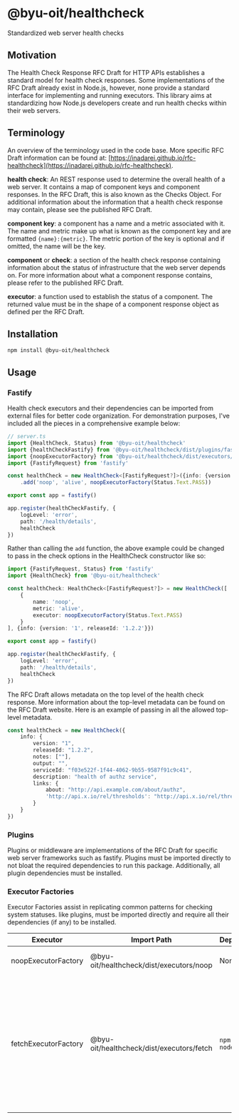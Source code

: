 # @byu-oit/healthcheck

Standardized web server health checks

## Motivation

The Health Check Response RFC Draft for HTTP APIs establishes a standard model for health check responses. Some
implementations of the RFC Draft already exist in Node.js, however, none provide a standard interface for implementing
and running executors. This library aims at standardizing how Node.js developers create and run health checks within
their web servers.

## Terminology

An overview of the terminology used in the code base. More specific RFC Draft information can be found
at: [https://inadarei.github.io/rfc-healthcheck](https://inadarei.github.io/rfc-healthcheck).

**health check**: An REST response used to determine the overall health of a web server. It contains a map of
component keys and component responses. In the RFC Draft, this is also known as the Checks Object. For additional
information about the information that a health check response may contain, please see the published RFC Draft.

**component key**: a component has a name and a metric associated with it. The name and metric make up what is known as
the component key and are formatted `{name}:{metric}`. The metric portion of the key is optional and if omitted, the
name will be the key.

**component** or **check**: a section of the health check response containing information about the status of
infrastructure that the web server depends on. For more information about what a component response contains, please
refer to the published RFC Draft.

**executor**: a function used to establish the status of a component. The returned value must be in the shape of a
component response object as defined per the RFC Draft.

## Installation

```shell
npm install @byu-oit/healthcheck
```

## Usage

### Fastify

Health check executors and their dependencies can be imported from external files for better code organization. For
demonstration purposes, I've included all the pieces in a comprehensive example below:

```typescript
// server.ts
import {HealthCheck, Status} from '@byu-oit/healthcheck'
import {healthCheckFastify} from '@byu-oit/healthcheck/dist/plugins/fastify'
import {noopExecutorFactory} from '@byu-oit/healthcheck/dist/executors/noop'
import {FastifyRequest} from 'fastify'

const healthCheck = new HealthCheck<[FastifyRequest?]>({info: {version: '1', releaseId: '1.2.2'}})
    .add('noop', 'alive', noopExecutorFactory(Status.Text.PASS))

export const app = fastify()

app.register(healthCheckFastify, {
    logLevel: 'error',
    path: '/health/details',
    healthCheck
})
```

Rather than calling the `add` function, the above example could be changed to pass in the check options in the
HealthCheck constructor like so:

```typescript
import {FastifyRequest, Status} from 'fastify'
import {HealthCheck} from '@byu-oit/healthcheck'

const healthCheck: HealthCheck<[FastifyRequest?]> = new HealthCheck([
    {
        name: 'noop',
        metric: 'alive',
        executor: noopExecutorFactory(Status.Text.PASS)
    }
], {info: {version: '1', releaseId: '1.2.2'}})

export const app = fastify()

app.register(healthCheckFastify, {
    logLevel: 'error',
    path: '/health/details',
    healthCheck
})
```

The RFC Draft allows metadata on the top level of the health check response. More information about the top-level
metadata can be found on the RFC Draft website. Here is an example of passing in all the allowed top-level metadata.

```typescript
const healthCheck = new HealthCheck({
    info: {
        version: "1",
        releaseId: "1.2.2",
        notes: [""],
        output: "",
        serviceId: "f03e522f-1f44-4062-9b55-9587f91c9c41",
        description: "health of authz service",
        links: {
            about: "http://api.example.com/about/authz",
            'http://api.x.io/rel/thresholds': "http://api.x.io/rel/thresholds"
        }
    }
})
```

### Plugins

Plugins or middleware are implementations of the RFC Draft for specific web server frameworks such as fastify. Plugins
must be imported directly to not bloat the required dependencies to run this package. Additionally, all plugin
dependencies must be installed.

### Executor Factories

Executor Factories assist in replicating common patterns for checking system statuses. like plugins, must be imported
directly and require all their dependencies (if any) to be installed.

| Executor             | Import Path                               | Dependencies               | Description                                                                                                                                                                                  |
|----------------------|-------------------------------------------|----------------------------|----------------------------------------------------------------------------------------------------------------------------------------------------------------------------------------------|
| noopExecutorFactory  | @byu-oit/healthcheck/dist/executors/noop  | None                       | An executor for testing purposes.                                                                                                                                                            |
| fetchExecutorFactory | @byu-oit/healthcheck/dist/executors/fetch | `npm install node-fetch@2` | Pass in node-fetch configurations to make HTTP requests. Status Codes 2xx and 3xx will set a status of 'pass' in the health check. Any other status codes will result in a status of 'fail'. |
